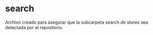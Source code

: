 # search
Archivo creado para asegurar que la subcarpeta search de stores sea detectada por el repositorio.